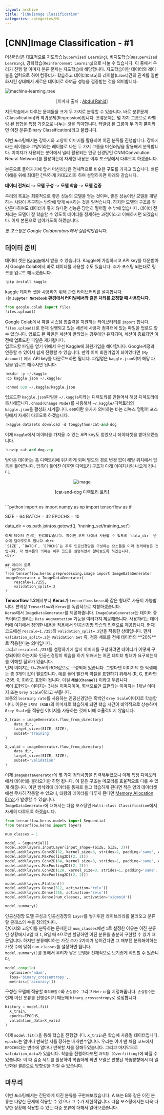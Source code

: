 ```yaml
---
layout: archive
title: "[CNN]Image Classification"
categories: categories/ML
---
```


<!-- Cat vs Dog, Data Augmentation, Adversarial Attack -->

# [CNN]Image Classification - #1
머신러닝은 대표적으로 지도학습(`Supervised Learning`), 비지도학습(`Unsupervised Learning`), 강화학습(`Reinforcement Learning`)으로 나눌 수 있습니다. 이 중에서 우리가 진행 할 이미지 분류 문제는 지도학습에 해당합니다. 지도학습이란 데이터와 레이블을 입력으로 하여 컴퓨터가 학습하고 데이터(`Data`)와 레이블(`Label`)간의 관계를 일반화시킨 상태에서 새로운 데이터로 하여금 성능을 검증받는 것을 의미합니다.

![machine-learning_tree](https://user-images.githubusercontent.com/39876295/123266015-9504c480-d536-11eb-97c6-25eb5add3fca.png)

<center>

[이미지 출처 : [Abdul Rahid](https://www.slideshare.net/awahid/big-data-and-machine-learning-for-businesses)]
</center>

지도학습에서 다루는 문제들을 크게 두 가지로 분류할 수 있습니다. 바로 분류문제(Classification)와 회귀문제(Regression)입니다. 분류문제는 몇 가지 그룹으로 라벨링 된 집합을 특정 기준으로 나누는 것을 의미합니다. 라벨링 된 그룹이 두 가지 뿐이라면 이진 분류(Binary Classification)라고 불립니다.

이번 포스팅에서는 강아지와 고양이 이미지를 활용하여 이진 분류를 진행합니다. 강아지라는 레이블과 고양이라는 레이블로 나뉜 두 가지 그룹을 머신러닝을 활용해서 분류합니다. 이미지가 사용되는 분야에서 널리 활용되는 인공 신경망인 CNN(Convolution Neural Network)를 활용하는데 자세한 내용은 이후 포스팅에서 다루도록 하겠습니다.

본론으로 들어가기에 앞서 머신러닝은 전체적으로 비슷한 구도를 가지고 있습니다. 빠른 이해를 위해 최대한 간략하게 카테고리화 하여 설명하자면 아래와 같습니다.

**데이터 전처리** -> **모델 구성** -> **모델 학습** -> **모델 검증**

우리의 목표는 최종적으로 좋은 성능의 모델을 얻는 것이며, 좋은 성능이란 모델을 개발하는 사람이 추구하는 방향에 맞게 `예측`하는 것을 일컫습니다. 하지만 모델의 구조를 잘 만든다하여도 데이터가 좋지 않다면 성능은 당연히 떨어질 수 밖에 없습니다. 데이터 전처리는 모델이 잘 학습할 수 있도록 데이터를 정제하는 과정이라고 이해하시면 되겠습니다. 이제 본론으로 넘어가도록 하겠습니다.

*본 포스팅은 Google Colaboratory에서 실습되었습니다.*

<!-- 가끔 403 forbidden이 뜨면 kaggle에서 대회에 참여하지 않아서 그런 것이다. -->

## 데이터 준비
데이터 셋은 [Kaggle](https://www.kaggle.com/shaunthesheep/microsoft-catsvsdogs-dataset)에서 받을 수 있습니다. Kaggle에 가입하시고 API key를 다운받아서 Google Colab에서 바로 데이터를 사용할 수도 있습니다. 추가 포스팅 되는대로 링크를 업로드 해두겠습니다.

```python
!pip install kaggle
```
kaggle 데이터 셋을 사용하기 위해 관련 라이브러리를 설치합니다. <br>
**`!`는 `Jupyter Notebook` 환경에서 터미널에서와 같은 처리를 요청할 때 사용합니다.**
<br>
```python
from google.colab import files
files.upload()
```
Google Colab에서 파일 시스템 입출력을 지원하는 라이브러리를 `import` 합니다. `files.upload()`로 현재 실행되고 있는 세션에 사용자 컴퓨터에 있는 파일을 업로드 할 수 있습니다. 업로드 된 파일은 세션이 열려있는 경우에만 유지되며, 세션이 종료되면 이전에 업로드한 파일은 제거됩니다.<br>
업로드할 파일을 얻기 위해서 우선 Kaggle에 회원가입을 해야합니다. Google계정과 연동할 수 있어서 쉽게 진행할 수 있습니다. 만약 이미 회원가입이 되어있다면 `[My Account]` 에서 API key를 다운로드하면 됩니다. 파일명은 `kaggle.json`이며 해당 파일을 업로드 해주시면 됩니다.
<br>

```python
!mkdir -p ~/.kaggle
!cp kaggle.json ~/.kaggle/

!chmod 600 ~/.kaggle/kaggle.json
```
업로드한 `kaggle.json`파일을 `~/.kaggle`이라는 디렉토리를 만들어서 해당 디렉토리에 복사해줍니다. `chmod(Change Mode)`를 사용해서 `~/.kaggle/`디렉토리의 `kaggle.json`을 활성화 시켜줍니다. `600`이란 숫자가 의미하는 바는 리눅스 명령어 포스팅에서 자세히 다루도록 하겠습니다.
<br>

```python
!kaggle datasets download -d tongpython/cat-and-dog
```
이제 `Kaggle`에서 데이터를 가져올 수 있는 API key도 얻었으니 데이터셋을 받아오겠습니다.
<br>

```python
!unzip cat-and-dog.zip
```
받아온 데이터는 홈 디렉토리에 위치하게 되며 별도의 경로 변경 없이 해당 위치에서 압축을 풀어줍니다. 압축이 풀어진 이후엔 디렉토리 구조가 아래 이미지처럼 나오게 됩니다.
<center>

![image](https://user-images.githubusercontent.com/39876295/123631671-fa67f680-d851-11eb-9d27-d8a4f14c0c67.png)

[cat-and-dog 디렉토리 트리]
</center>

<br>
```python
import os
import numpy as np
import tensorflow as tf

SIZE = 64
BATCH = 32
EPOCHS = 10

data_dir = os.path.join(os.getcwd(), 'training_set/training_set')
```
이제 데이터 준비는 완료되었습니다. 파이썬 코드 내에서 사용할 수 있도록 `data_dir` 변수에 담아주도록 합니다.<br>
`SIZE`, `BATCH`, `EPOCHS`는 추후 인공신경망을 구성하는 요소들을 미리 정의해놓은 것 입니다. 각 변수들의 의미는 이후 코드를 설명하면서 알아보도록 하겠습니다.
<br>

## 데이터 증폭
```python
from tensorflow.keras.preprocessing.image import ImageDataGenerator
imageGenerator = ImageDataGenerator(
    rescale=1./255,
    validation_split=.2
)
```
**Tensorflow 1.2**에서부터 **Keras**가 `tensorflow.keras`와 같은 형태로 사용이 가능합니다. 편의상 `Tensorflow`와 `Keras`를 독립적으로 지칭하겠습니다. <br>
`Keras`에서 `ImageDataGenerator`를 제공해줍니다. `ImageDataGenerator`는 데이터 증폭이라고 불리는 `Data Augmentation` 기능을 여러가지 제공해줍니다. 사용하려는 데이터에 여기에서 정의한 내용을 적용해서 인공신경망 학습의 입력으로 제공합니다. 현재 코드에선 `rescale=1./255`와 `validation_split=.2`만을 적용한 상태입니다. 먼저 `validation_split=.2`는 `Validation Set` 즉, 검증 세트를 전체 데이터의 **20%**로 적용한다는 의미입니다. <br>
그리고 `rescale=1./255`를 설명하기에 앞서 이미지를 구성하려면 데이터가 어떻게 구성되어야 하는지와 인공신경망이 학습을 하기 위해서는 어떤 데이터 형태가 요구되는지를 이해할 필요가 있습니다.<br>
먼저 이미지는 0~255의 RGB값으로 구성되어 있습니다. 그렇다면 이미지의 한 픽셀에는 총 3개의 값이 필요합니다. 예를 들어 빨간색 픽셀을 표현하기 위해서 (R, G, B)라면 (255, 0, 0)라고 표현이 됩니다. 이걸 **`채널(Channel)`** 이라고 부릅니다.<br>
색이 표현되는 이미지는 3채널 이미지이며, 회색으로만 표현되는 이미지는 1채널 이미지 또는 `Grey Scale`이라고 부릅니다.<br>
보통의 `learning rate`를 사용하는 인공신경망은 흑백인 `Grey Scale`이미지로 학습합니다. 이유는 `3채널 (RGB)`의 이미지로 학습하게 되면 학습 시간이 비약적으로 상승하며 `Grey Scale`을 적용한 이미지를 사용하는 것에 비해 효율적이지 않습니다.
<br>

```python
X_train = imageGenerator.flow_from_directory(
    data_dir,
    target_size=(SIZE, SIZE),
    subset='training'
)

X_valid = imageGenerator.flow_from_directory(
    data_dir,
    target_size=(SIZE, SIZE),
    subset='validation'
)
```
이제 `ImageDataGenerator`에 몇 가지 정의사항을 입력해두었으니 이제 특정 디렉토리에서 데이터를 불러오기만 하면 됩니다. 이 같은 구조는 메모리를 효율적으로 다룰 수 있게 해줍니다. 이런 방식외에 데이터를 통째로 들고 학습하게 된다면 적은 양의 데이터셋에선 무사히 작동할 수 있으나, 대량의 데이터를 다루게 된다면 [Memory Allocation Error](https://stackoverflow.com/questions/60487683/why-am-i-getting-memory-allocation-error-even-on-batch-size-1)가 발생할 수 있습니다.<br>
`ImageDataGenerator`에 대해서는 다음 포스팅인 `Multi-class Classification`에서 자세히 다루도록 하겠습니다.
<br>

```python
from tensorflow.keras.models import Sequential
from tensorflow.keras import layers

num_classes = 1

model = Sequential()
model.add(layers.InputLayer(input_shape=(SIZE, SIZE, 3)))
model.add(layers.Conv2D(32, kernel_size=3, strides=1, padding='same', activation='relu'))
model.add(layers.MaxPooling2D((2, 2)))
model.add(layers.Conv2D(64, kernel_size=3, strides=1, padding='same', activation='relu'))
model.add(layers.MaxPooling2D((2, 2)))
model.add(layers.Conv2D(128, kernel_size=3, strides=1, padding='same', activation='relu'))
model.add(layers.MaxPooling2D((2, 2)))

model.add(layers.Flatten())
model.add(layers.Dense(512, activation='relu'))
model.add(layers.Dense(256, activation='relu'))
model.add(layers.Dense(num_classes, activation='sigmoid'))

model.summary()
```
인공신경망 모델 구성과 인공신경망의 `Layer`를 쌓기위한 라이브러리를 불러오고 분류할 클래스의 수를 정의합니다.<br>
강아지와 고양이를 분류하는 문제인데 `num_classes`에선 `1`로 설정한 이유는 이진 분류인 상황에서 `A`일 때 `1`, B일 때 `0`으로만 할당하면 이진 분류를 충분히 구현할 수 있기 때문입니다. 하지만 분류해야하는 가짓 수가 2가지가 넘어간다면 그 때부턴 분류해야하는 가짓 수에 맞춰 `num_classes`를 설정하면 됩니다.<br>
`model.summary()`를 통해서 우리가 쌓은 모델을 전체적으로 보기쉽게 확인할 수 있습니다.
<br>

```python
model.compile(
  optimizer='adam',
  loss='binary_crossentropy',
  metrics=['accuracy'])
```
구성한 모델에 적용할 `최적화함수`와 `손실함수` 그리고 `Metric`을 지정해줍니다. `손실함수`는 현재 이진 분류를 진행중이기 때문에 `binary_crossentropy`로 설정합니다.
<br>

```python
history = model.fit(
  X_train,
  epochs=EPOCHS,
  validation_data=X_valid
)
```
이제 `model.fit()`을 통해 학습을 진행합니다. `X_train`은 학습에 사용될 데이터입니다. `epochs`는 얼마나 반복할 지를 정하는 매개변수입니다. 우리는 이미 맨 처음 코드에서 `EPOCHS`라는 변수에 얼마나 반복할 지를 정해두었습니다. 그리고 마지막으로 `validation_data`가 있습니다. 학습을 진행하다보면 `과적합 (Overfitting)`에 빠질 수 있습니다. 이 때 검증 세트를 활용하여 학습하게 되면 모델은 편향된 학습방향에서 더 일반화된 결론으로 방향성을 가질 수 있습니다.

## 마무리
이번 포스팅에서는 간단하게 이진 분류를 구현해보았습니다. A 또는 B와 같은 이진 분류는 다양한 문제에 적용할 수 있으나 그 수가 제한적입니다. 다음 포스팅에서는 더욱 다양한 상황에 적용할 수 있는 다중 분류에 대해서 알아보겠습니다.

